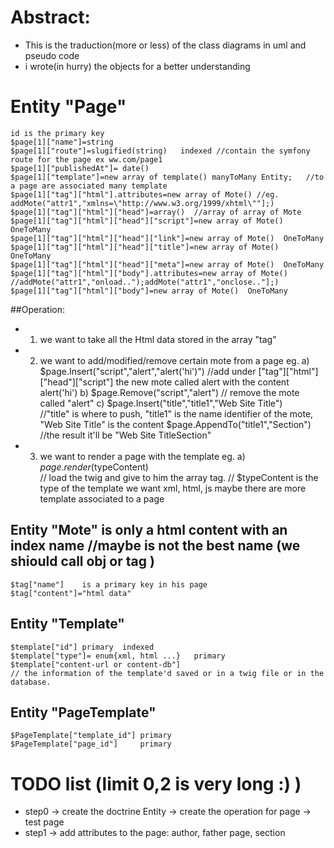 # Abstract:

* This is the traduction(more or less) of the class diagrams in uml and pseudo code
* i wrote(in hurry) the objects for a better understanding

# Entity "Page"
    id is the primary key
    $page[1]["name"]=string
    $page[1]["route"]=slugified(string)   indexed //contain the symfony route for the page ex ww.com/page1
    $page[1]["publishedAt"]= date()
    $page[1]["template"]=new array of template() manyToMany Entity;   //to a page are associated many template 
    $page[1]["tag"]["html"].attributes=new array of Mote() //eg.  addMote("attr1","xmlns=\"http://www.w3.org/1999/xhtml\""];)
    $page[1]["tag"]["html"]["head"]=array()  //array of array of Mote
    $page[1]["tag"]["html"]["head"]["script"]=new array of Mote()  OneToMany
    $page[1]["tag"]["html"]["head"]["link"]=new array of Mote()  OneToMany
    $page[1]["tag"]["html"]["head"]["title"]=new array of Mote()  OneToMany
    $page[1]["tag"]["html"]["head"]["meta"]=new array of Mote()  OneToMany
    $page[1]["tag"]["html"]["body"].attributes=new array of Mote() //addMote("attr1","onload..");addMote("attr1","onclose.."];)
    $page[1]["tag"]["html"]["body"]=new array of Mote()  OneToMany
   
##Operation:
* 1) we want to take all the Html data stored in the array "tag"
* 2) we want to add/modified/remove certain mote from a page
    eg. 
    a) $page.Insert("script","alert","alert('hi')") 
       //add under ["tag"]["html"]["head"]["script"] the new mote called alert with the content alert('hi')
    b) $page.Remove("script","alert") 
       // remove the mote called "alert" 
    c) $page.Insert("title","title1","Web Site Title")  
       //"title" is where to push, "title1" is the name identifier of the mote, "Web Site Title" is the content
       $page.AppendTo("title1","Section")   
       //the result it'll be  "Web Site TitleSection"
* 3) we want to render a page with the template
    eg.
    a) $page.render($typeContent)  
       // load the twig and give to him the array tag.
       // $typeContent is the type of the template we want xml, html, js maybe there are more template associated to a page
		 									
								
## Entity "Mote"  is only a html content with an index name //maybe is not the best name (we shiould call obj or tag )
    $tag["name"]    is a primary key in his page
    $tag["content"]="html data"
  
    
## Entity "Template" 
    $template["id"] primary  indexed
    $template["type"]= enum{xml, html ...}   primary  
    $template["content-url or content-db"] 
    // the information of the template'd saved or in a twig file or in the database.   
   
## Entity "PageTemplate"
    $PageTemplate["template_id"] primary
    $PageTemplate["page_id"]     primary
     
   
# TODO list (limit 0,2 is very long :) )
* step0 
    -> create the doctrine Entity
    -> create the operation for page
    -> test page
* step1
    -> add attributes to the page: author, father page, section
